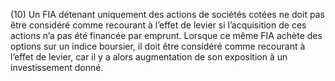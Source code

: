 (10) Un FIA détenant uniquement des actions de sociétés cotées ne doit pas être considéré comme recourant à l’effet de levier si l’acquisition de ces actions n’a pas été financée par emprunt. Lorsque ce même FIA achète des options sur un indice boursier, il doit être considéré comme recourant à l’effet de levier, car il y a alors augmentation de son exposition à un investissement donné.